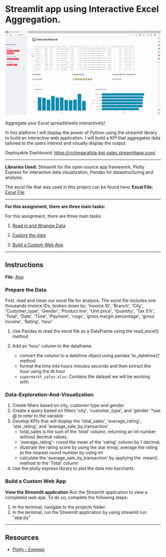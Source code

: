 # Streamlit app using Interactive Excel Aggregation.

![app demo](Images/app.gif)

Aggregate your Excel spreadsheets interactively!

In this platform I will display the power of Python using the streamlit library to build an interactive web application.
I will build a KPI that aggregates data tailored to the users interest and visually display the output

Deployable Dashboard: https://richiegarafola-kpi-sales.streamlitapp.com/
 
---

**Libraries Used:** Streamlit for the open-source app framework, Plotly Express for interactive data visualization, Pandas for datastructuring and analysis. 

The excel file that was used in this project can be found here:
**Excel File:** [Excel File](supermarkt_sales.xlsx)

---

**For this assignment, there are three main tasks:**

For this assignment, there are three main tasks:

1. [Read in and Wrangle Data](#Prepare-the-Data)

2. [Explore the data](#Data-Exploration-And-Visualization)

3. [Build a Custom Web App](#Build-a-Custom-Web-App)

---

## Instructions

**File:** [App](app.py)

### Prepare the Data

First, read and clean our excel file for analysis. The excel file includes one thousands invoice IDs, broken down by:
'Invoice ID', 'Branch', 'City', 'Customer_type', 'Gender', 'Product line', 'Unit price', 'Quantity', 'Tax 5%', 'Total', 'Date',
'Time', 'Payment', 'cogs', 'gross margin percentage', 'gross income', 'Rating', 'hour'

1. Use Pandas to read the excel file as a DataFrame using the read_excel() method
2. Add an 'hour' column to the dataframe
    - convert the column to a datetime object using pandas 'to_datetime()' method
    - format the time into hours minutes seconds and then extract the hour using the dt.hour 

    * `supermarkt_sales.xlsx`: Contains the dataset we will be working with.

### Data-Exploration-And-Visualization
1. Create filters based on city, customer type and gender
2. Create a query based on filters 'city', 'customer_type', and 'gender' 
    *use @ to refer to the variable
3. Develop KPIs that will display the 'total_sales', 'average_rating', 'star_rating', and 'average_sale_by_transaction'
    - total_sales is the sum of the 'total' column, returning an int number without decimal values.
    - 'average_rating'- round the mean of the 'rating' column by 1 decimal, 
    - illustrate the rating score by using the star emoji, average the rating to the nearest round number by using int
    - calculate the 'average_sale_by_transaction' by applying the .mean() method to the 'Total' column
4. Use the plotly express library to plot the data into barcharts.

### Build a Custom Web App

**View the Streamlit application**
Run the Streamlit application to view a completed web app. To do so, complete the following steps:

1. In the terminal, navigate to the projects folder.
2. In the terminal, run the Streamlit application by using streamlit run "app.py"


---

## Resources

* [Plotly - Express](https://plotly.com/python-api-reference/plotly.express.html)




